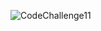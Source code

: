 ![CodeChallenge11](https://github.com/abshir206/data-structures-and-algorithms/assets/122309776/aa0f2107-f8f1-4d8e-8e26-39d655a3b9c2)
